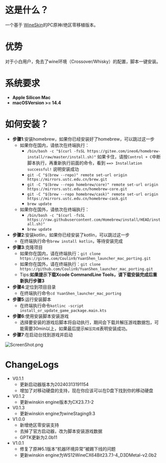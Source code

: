 # 这是什么？

一个基于 [WineSkin](https://github.com/Gcenx/WineskinServer)的PC原神/绝区零移植版本。

# 优势

对于小白用户，免去了wine环境（Crossover/Whisky）的配置，脚本一键安装。

# 系统要求

+ **Apple Silicon Mac**  
+ **macOSVersion >= 14.4**

# 如何安装？

+ **步骤1**:安装homebrew，如果你已经安装好了homebrew，可以跳过这一步
  + 如果你在国内，请依次在终端执行：
    + `/bin/bash -c "$(curl -fsSL https://gitee.com/ineo6/homebrew-install/raw/master/install.sh)"` 如果卡住，请按`Control + C`中断脚本执行，再重新执行前面的命令，看到 `==> Installation successful!` 说明安装成功
    + `git -C "$(brew --repo)" remote set-url origin https://mirrors.ustc.edu.cn/brew.git`
    + `git -C "$(brew --repo homebrew/core)" remote set-url origin https://mirrors.ustc.edu.cn/homebrew-core.git`
    + `git -C "$(brew --repo homebrew/cask)" remote set-url origin https://mirrors.ustc.edu.cn/homebrew-cask.git`
    + `brew update`
  + 如果你在国外，请依次在终端执行：
    + `/bin/bash -c "$(curl -fsSL https://raw.githubusercontent.com/Homebrew/install/HEAD/install.sh)"`
    + `brew update`
+ **步骤2**:安装kotlin，如果你已经安装了kotlin，可以跳过这一步
  + 在终端执行命令`brew install kotlin`，等待安装完成
+ **步骤3**:克隆项目
  + 如果你在国内，请在终端执行：`git clone https://gitee.com/Coulin9/YuanShen_launcher_mac_porting.git`
  + 如果你在国外，请在终端执行：`git clone https://github.com/Coulin9/YuanShen_launcher_mac_porting.git`
  + Tips:**如果提示下载Xcode CommandLine Tools，请下载安装完成后重新执行步骤3**
+ **步骤4**:定位到项目目录
  + 在终端执行命令`cd YuanShen_launcher_mac_porting`
+ **步骤5**:运行安装脚本
  + 在终端执行命令`kotlinc -script install_or_update_game_package.main.kts`
+ **步骤6**:使用安装脚本安装游戏
  + 选择要安装的游戏后脚本将自动执行，期间会下载并解压游戏数据包，可能需要30min以上，如果最后提示`解压完成`表明安装成功。
+ **步骤7**:在启动台找到游戏并启动

![ScreenShot.png](ScreenShot.png)

# ChangeLogs
+ V0.1.1
    + 更新启动器版本为20240313191154
    + 增加了对移动硬盘的支持，现在你应该可以在D盘下找到你的移动硬盘
+ V0.1.2
    + 更新winskin engine版本为CX23.7.1-2
+ V0.1.3
    + 更新winskin engine为wineStaging9.3
+ V1.0.0
  + 新增绝区零安装支持
  + 去掉了官方启动器，改为脚本安装游戏数据
  + GPTK更新为2.0b11
+ V1.0.1
  + 修复了原神5.1版本“机器环境异常”被踢下线的问题
  + 更新winskin engine为WS12WineCX64Bit23.7.1-4_D3DMetal-v2.0b2